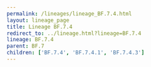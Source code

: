 ```yaml
---
permalink: /lineages/lineage_BF.7.4.html
layout: lineage_page
title: Lineage BF.7.4
redirect_to: ../lineage.html?lineage=BF.7.4
lineage: BF.7.4
parent: BF.7
children: ['BF.7.4', 'BF.7.4.1', 'BF.7.4.3']
---
```


